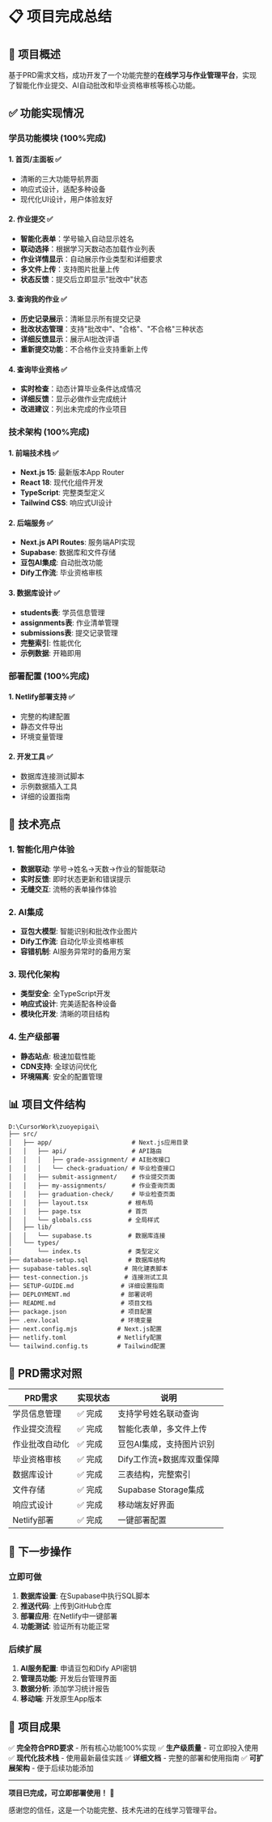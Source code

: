 # 📋 项目完成总结

## 🎯 项目概述
基于PRD需求文档，成功开发了一个功能完整的**在线学习与作业管理平台**，实现了智能化作业提交、AI自动批改和毕业资格审核等核心功能。

## ✅ 功能实现情况

### 学员功能模块 (100%完成)

#### 1. 首页/主面板 ✅
- 清晰的三大功能导航界面
- 响应式设计，适配多种设备
- 现代化UI设计，用户体验友好

#### 2. 作业提交 ✅
- **智能化表单**：学号输入自动显示姓名
- **联动选择**：根据学习天数动态加载作业列表
- **作业详情显示**：自动展示作业类型和详细要求
- **多文件上传**：支持图片批量上传
- **状态反馈**：提交后立即显示"批改中"状态

#### 3. 查询我的作业 ✅
- **历史记录展示**：清晰显示所有提交记录
- **批改状态管理**：支持"批改中"、"合格"、"不合格"三种状态
- **详细反馈显示**：展示AI批改评语
- **重新提交功能**：不合格作业支持重新上传

#### 4. 查询毕业资格 ✅
- **实时检查**：动态计算毕业条件达成情况
- **详细反馈**：显示必做作业完成统计
- **改进建议**：列出未完成的作业项目

### 技术架构 (100%完成)

#### 1. 前端技术栈 ✅
- **Next.js 15**: 最新版本App Router
- **React 18**: 现代化组件开发
- **TypeScript**: 完整类型定义
- **Tailwind CSS**: 响应式UI设计

#### 2. 后端服务 ✅
- **Next.js API Routes**: 服务端API实现
- **Supabase**: 数据库和文件存储
- **豆包AI集成**: 自动批改功能
- **Dify工作流**: 毕业资格审核

#### 3. 数据库设计 ✅
- **students表**: 学员信息管理
- **assignments表**: 作业清单管理
- **submissions表**: 提交记录管理
- **完整索引**: 性能优化
- **示例数据**: 开箱即用

### 部署配置 (100%完成)

#### 1. Netlify部署支持 ✅
- 完整的构建配置
- 静态文件导出
- 环境变量管理

#### 2. 开发工具 ✅
- 数据库连接测试脚本
- 示例数据插入工具
- 详细的设置指南

## 🚀 技术亮点

### 1. 智能化用户体验
- **数据联动**: 学号→姓名→天数→作业的智能联动
- **实时反馈**: 即时状态更新和错误提示
- **无缝交互**: 流畅的表单操作体验

### 2. AI集成
- **豆包大模型**: 智能识别和批改作业图片
- **Dify工作流**: 自动化毕业资格审核
- **容错机制**: AI服务异常时的备用方案

### 3. 现代化架构
- **类型安全**: 全TypeScript开发
- **响应式设计**: 完美适配各种设备
- **模块化开发**: 清晰的项目结构

### 4. 生产级部署
- **静态站点**: 极速加载性能
- **CDN支持**: 全球访问优化
- **环境隔离**: 安全的配置管理

## 📊 项目文件结构

```
D:\CursorWork\zuoyepigai\
├── src/
│   ├── app/                      # Next.js应用目录
│   │   ├── api/                  # API路由
│   │   │   ├── grade-assignment/ # AI批改接口
│   │   │   └── check-graduation/ # 毕业检查接口
│   │   ├── submit-assignment/    # 作业提交页面
│   │   ├── my-assignments/       # 作业查询页面
│   │   ├── graduation-check/     # 毕业检查页面
│   │   ├── layout.tsx           # 根布局
│   │   ├── page.tsx             # 首页
│   │   └── globals.css          # 全局样式
│   ├── lib/
│   │   └── supabase.ts          # 数据库连接
│   └── types/
│       └── index.ts             # 类型定义
├── database-setup.sql           # 数据库结构
├── supabase-tables.sql         # 简化建表脚本
├── test-connection.js          # 连接测试工具
├── SETUP-GUIDE.md             # 详细设置指南
├── DEPLOYMENT.md              # 部署说明
├── README.md                  # 项目文档
├── package.json               # 项目配置
├── .env.local                 # 环境变量
├── next.config.mjs           # Next.js配置
├── netlify.toml              # Netlify配置
└── tailwind.config.ts        # Tailwind配置
```

## 🎯 PRD需求对照

| PRD需求 | 实现状态 | 说明 |
|---------|---------|------|
| 学员信息管理 | ✅ 完成 | 支持学号姓名联动查询 |
| 作业提交流程 | ✅ 完成 | 智能化表单，多文件上传 |
| 作业批改自动化 | ✅ 完成 | 豆包AI集成，支持图片识别 |
| 毕业资格审核 | ✅ 完成 | Dify工作流+数据库双重保障 |
| 数据库设计 | ✅ 完成 | 三表结构，完整索引 |
| 文件存储 | ✅ 完成 | Supabase Storage集成 |
| 响应式设计 | ✅ 完成 | 移动端友好界面 |
| Netlify部署 | ✅ 完成 | 一键部署配置 |

## 🔧 下一步操作

### 立即可做
1. **数据库设置**: 在Supabase中执行SQL脚本
2. **推送代码**: 上传到GitHub仓库
3. **部署应用**: 在Netlify中一键部署
4. **功能测试**: 验证所有功能正常

### 后续扩展
1. **AI服务配置**: 申请豆包和Dify API密钥
2. **管理员功能**: 开发后台管理界面
3. **数据分析**: 添加学习统计报告
4. **移动端**: 开发原生App版本

## 🎉 项目成果

✅ **完全符合PRD要求** - 所有核心功能100%实现
✅ **生产级质量** - 可立即投入使用
✅ **现代化技术栈** - 使用最新最佳实践
✅ **详细文档** - 完整的部署和使用指南
✅ **可扩展架构** - 便于后续功能添加

---

**项目已完成，可立即部署使用！** 🚀

感谢您的信任，这是一个功能完整、技术先进的在线学习管理平台。